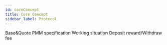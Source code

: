 ```yaml
---
id: coreConcept
title: Core Concept
sidebar_label: Protocol
---
```


Base&Quote
		PMM specification
			Working situation
			Deposit reward/Withdraw fee